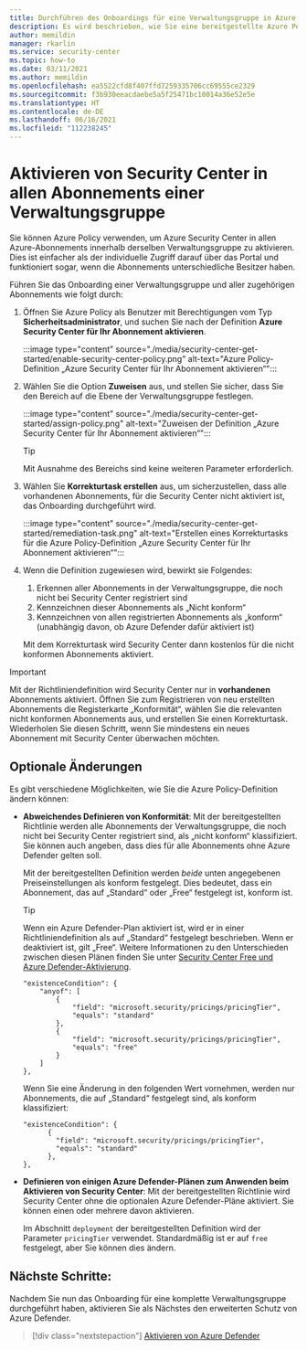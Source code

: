```yaml
---
title: Durchführen des Onboardings für eine Verwaltungsgruppe in Azure Security Center
description: Es wird beschrieben, wie Sie eine bereitgestellte Azure Policy-Definition verwenden, um Azure Security Center für alle Abonnements einer Verwaltungsgruppe zu aktivieren.
author: memildin
manager: rkarlin
ms.service: security-center
ms.topic: how-to
ms.date: 03/11/2021
ms.author: memildin
ms.openlocfilehash: ea5522cfd8f407ffd7259335706cc69555ce2329
ms.sourcegitcommit: f3b930eeacdaebe5a5f25471bc10014a36e52e5e
ms.translationtype: HT
ms.contentlocale: de-DE
ms.lasthandoff: 06/16/2021
ms.locfileid: "112238245"
---
```

# <a name="enable-security-center-on-all-subscriptions-in-a-management-group"></a>Aktivieren von Security Center in allen Abonnements einer Verwaltungsgruppe

Sie können Azure Policy verwenden, um Azure Security Center in allen Azure-Abonnements innerhalb derselben Verwaltungsgruppe zu aktivieren. Dies ist einfacher als der individuelle Zugriff darauf über das Portal und funktioniert sogar, wenn die Abonnements unterschiedliche Besitzer haben. 

Führen Sie das Onboarding einer Verwaltungsgruppe und aller zugehörigen Abonnements wie folgt durch:

1. Öffnen Sie Azure Policy als Benutzer mit Berechtigungen vom Typ **Sicherheitsadministrator**, und suchen Sie nach der Definition **Azure Security Center für Ihr Abonnement aktivieren**.

    :::image type="content" source="./media/security-center-get-started/enable-security-center-policy.png" alt-text="Azure Policy-Definition „Azure Security Center für Ihr Abonnement aktivieren“":::

1. Wählen Sie die Option **Zuweisen** aus, und stellen Sie sicher, dass Sie den Bereich auf die Ebene der Verwaltungsgruppe festlegen.

    :::image type="content" source="./media/security-center-get-started/assign-policy.png" alt-text="Zuweisen der Definition „Azure Security Center für Ihr Abonnement aktivieren“":::

    > [!TIP]
    > Mit Ausnahme des Bereichs sind keine weiteren Parameter erforderlich.

1. Wählen Sie **Korrekturtask erstellen** aus, um sicherzustellen, dass alle vorhandenen Abonnements, für die Security Center nicht aktiviert ist, das Onboarding durchgeführt wird.

    :::image type="content" source="./media/security-center-get-started/remediation-task.png" alt-text="Erstellen eines Korrekturtasks für die Azure Policy-Definition „Azure Security Center für Ihr Abonnement aktivieren“":::

1. Wenn die Definition zugewiesen wird, bewirkt sie Folgendes:

    1. Erkennen aller Abonnements in der Verwaltungsgruppe, die noch nicht bei Security Center registriert sind
    1. Kennzeichnen dieser Abonnements als „Nicht konform“
    1. Kennzeichnen von allen registrierten Abonnements als „konform“ (unabhängig davon, ob Azure Defender dafür aktiviert ist)

    Mit dem Korrekturtask wird Security Center dann kostenlos für die nicht konformen Abonnements aktiviert.

> [!IMPORTANT]
> Mit der Richtliniendefinition wird Security Center nur in **vorhandenen** Abonnements aktiviert. Öffnen Sie zum Registrieren von neu erstellten Abonnements die Registerkarte „Konformität“, wählen Sie die relevanten nicht konformen Abonnements aus, und erstellen Sie einen Korrekturtask. Wiederholen Sie diesen Schritt, wenn Sie mindestens ein neues Abonnement mit Security Center überwachen möchten.

## <a name="optional-modifications"></a>Optionale Änderungen

Es gibt verschiedene Möglichkeiten, wie Sie die Azure Policy-Definition ändern können: 

- **Abweichendes Definieren von Konformität**: Mit der bereitgestellten Richtlinie werden alle Abonnements der Verwaltungsgruppe, die noch nicht bei Security Center registriert sind, als „nicht konform“ klassifiziert. Sie können auch angeben, dass dies für alle Abonnements ohne Azure Defender gelten soll.

    Mit der bereitgestellten Definition werden *beide* unten angegebenen Preiseinstellungen als konform festgelegt. Dies bedeutet, dass ein Abonnement, das auf „Standard“ oder „Free“ festgelegt ist, konform ist.

    > [!TIP]
    > Wenn ein Azure Defender-Plan aktiviert ist, wird er in einer Richtliniendefinition als auf „Standard“ festgelegt beschrieben. Wenn er deaktiviert ist, gilt „Free“. Weitere Informationen zu den Unterschieden zwischen diesen Plänen finden Sie unter [Security Center Free und Azure Defender-Aktivierung](security-center-pricing.md). 

    ```
    "existenceCondition": {
        "anyof": [
            {
                "field": "microsoft.security/pricings/pricingTier",
                "equals": "standard"
            },
            {
                "field": "microsoft.security/pricings/pricingTier",
                "equals": "free"
            }
        ]
    },
    ```

    Wenn Sie eine Änderung in den folgenden Wert vornehmen, werden nur Abonnements, die auf „Standard“ festgelegt sind, als konform klassifiziert:

    ```
    "existenceCondition": {
          {
            "field": "microsoft.security/pricings/pricingTier",
            "equals": "standard"
          },
    },
    ```

- **Definieren von einigen Azure Defender-Plänen zum Anwenden beim Aktivieren von Security Center**: Mit der bereitgestellten Richtlinie wird Security Center ohne die optionalen Azure Defender-Pläne aktiviert. Sie können einen oder mehrere davon aktivieren.

    Im Abschnitt `deployment` der bereitgestellten Definition wird der Parameter `pricingTier` verwendet. Standardmäßig ist er auf `free` festgelegt, aber Sie können dies ändern. 


## <a name="next-steps"></a>Nächste Schritte:

Nachdem Sie nun das Onboarding für eine komplette Verwaltungsgruppe durchgeführt haben, aktivieren Sie als Nächstes den erweiterten Schutz von Azure Defender. 

> [!div class="nextstepaction"]
> [Aktivieren von Azure Defender](enable-azure-defender.md)